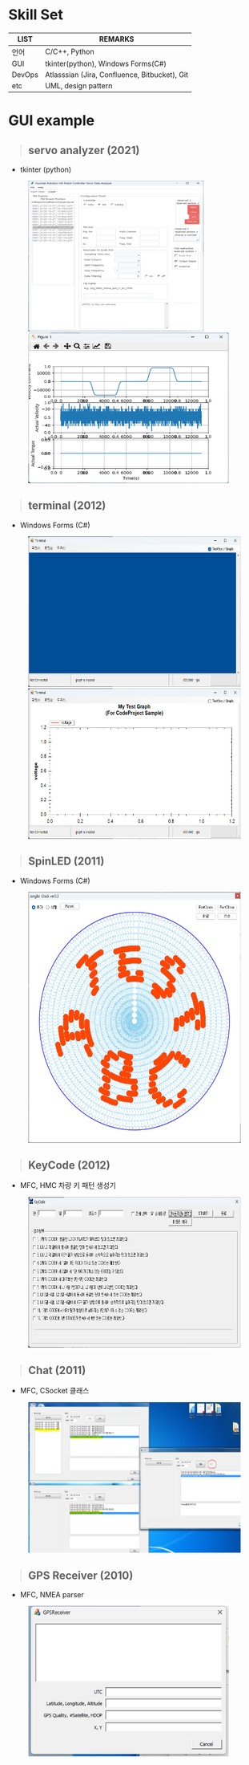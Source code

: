 # Skill Set

| LIST  | REMARKS |
|---|---|
| 언어  | C/C++, Python  |   
| GUI | tkinter(python), Windows Forms(C#) | 
| DevOps  | Atlasssian (Jira, Confluence, Bitbucket), Git  | 
| etc  | UML, design pattern   | 




# GUI example
> ## servo analyzer (2021)
- tkinter (python)
<figure>
    <img src="./image/servo_1.png", height="300x", width="350px">
    <img src="./image/servo_2.png", height="300x", width="400px">
</figure>

> ## terminal (2012)
- Windows Forms (C#)
<figure>
    <img src="./image/terminal_1.png", height="300x", width="500px">
    <img src="./image/terminal_2.png", height="300x", width="500px">
</figure>

> ## SpinLED (2011)
- Windows Forms (C#)
<figure>
    <img src="./image/spin_led.png", height="500x", width="500px">
</figure>

> ## KeyCode (2012)
- MFC, HMC 차량 키 패턴 생성기
<figure>
    <img src="./image/keycode.png", height="300x", width="600px">
</figure>

> ## Chat (2011)
- MFC, CSocket 클래스
<figure>
    <img src="./image/chat.png", height="300x", width="700px">
</figure>

> ## GPS Receiver (2010)
- MFC, NMEA parser
<figure>
    <img src="./image/GPS.png", height="300x", width="400px">
</figure>